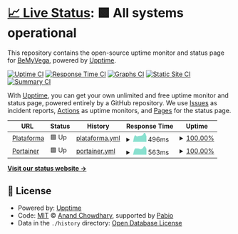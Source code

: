 # [📈 Live Status](https://BeMyVega.github.io/core-upptime): <!--live status--> **🟩 All systems operational**

This repository contains the open-source uptime monitor and status page for [BeMyVega](https://BeMyVega.github.io/core-upptime), powered by [Upptime](https://github.com/upptime/upptime).

[![Uptime CI](https://github.com/BeMyVega/core-upptime/workflows/Uptime%20CI/badge.svg)](https://github.com/BeMyVega/core-upptime/actions?query=workflow%3A%22Uptime+CI%22)
[![Response Time CI](https://github.com/BeMyVega/core-upptime/workflows/Response%20Time%20CI/badge.svg)](https://github.com/BeMyVega/core-upptime/actions?query=workflow%3A%22Response+Time+CI%22)
[![Graphs CI](https://github.com/BeMyVega/core-upptime/workflows/Graphs%20CI/badge.svg)](https://github.com/BeMyVega/core-upptime/actions?query=workflow%3A%22Graphs+CI%22)
[![Static Site CI](https://github.com/BeMyVega/core-upptime/workflows/Static%20Site%20CI/badge.svg)](https://github.com/BeMyVega/core-upptime/actions?query=workflow%3A%22Static+Site+CI%22)
[![Summary CI](https://github.com/BeMyVega/core-upptime/workflows/Summary%20CI/badge.svg)](https://github.com/BeMyVega/core-upptime/actions?query=workflow%3A%22Summary+CI%22)

With [Upptime](https://upptime.js.org), you can get your own unlimited and free uptime monitor and status page, powered entirely by a GitHub repository. We use [Issues](https://github.com/BeMyVega/core-upptime/issues) as incident reports, [Actions](https://github.com/BeMyVega/core-upptime/actions) as uptime monitors, and [Pages](https://BeMyVega.github.io/core-upptime) for the status page.

<!--start: status pages-->
<!-- This summary is generated by Upptime (https://github.com/upptime/upptime) -->
<!-- Do not edit this manually, your changes will be overwritten -->
<!-- prettier-ignore -->
| URL | Status | History | Response Time | Uptime |
| --- | ------ | ------- | ------------- | ------ |
| <img alt="" src="https://icons.duckduckgo.com/ip3/platform.bemyvega.com.ico" height="13"> [Plataforma](https://platform.bemyvega.com) | 🟩 Up | [plataforma.yml](https://github.com/BeMyVega/core-upptime/commits/HEAD/history/plataforma.yml) | <details><summary><img alt="Response time graph" src="./graphs/plataforma/response-time-week.png" height="20"> 496ms</summary><br><a href="https://BeMyVega.github.io/core-upptime/history/plataforma"><img alt="Response time 524" src="https://img.shields.io/endpoint?url=https%3A%2F%2Fraw.githubusercontent.com%2FBeMyVega%2Fcore-upptime%2FHEAD%2Fapi%2Fplataforma%2Fresponse-time.json"></a><br><a href="https://BeMyVega.github.io/core-upptime/history/plataforma"><img alt="24-hour response time 425" src="https://img.shields.io/endpoint?url=https%3A%2F%2Fraw.githubusercontent.com%2FBeMyVega%2Fcore-upptime%2FHEAD%2Fapi%2Fplataforma%2Fresponse-time-day.json"></a><br><a href="https://BeMyVega.github.io/core-upptime/history/plataforma"><img alt="7-day response time 496" src="https://img.shields.io/endpoint?url=https%3A%2F%2Fraw.githubusercontent.com%2FBeMyVega%2Fcore-upptime%2FHEAD%2Fapi%2Fplataforma%2Fresponse-time-week.json"></a><br><a href="https://BeMyVega.github.io/core-upptime/history/plataforma"><img alt="30-day response time 535" src="https://img.shields.io/endpoint?url=https%3A%2F%2Fraw.githubusercontent.com%2FBeMyVega%2Fcore-upptime%2FHEAD%2Fapi%2Fplataforma%2Fresponse-time-month.json"></a><br><a href="https://BeMyVega.github.io/core-upptime/history/plataforma"><img alt="1-year response time 524" src="https://img.shields.io/endpoint?url=https%3A%2F%2Fraw.githubusercontent.com%2FBeMyVega%2Fcore-upptime%2FHEAD%2Fapi%2Fplataforma%2Fresponse-time-year.json"></a></details> | <details><summary><a href="https://BeMyVega.github.io/core-upptime/history/plataforma">100.00%</a></summary><a href="https://BeMyVega.github.io/core-upptime/history/plataforma"><img alt="All-time uptime 99.96%" src="https://img.shields.io/endpoint?url=https%3A%2F%2Fraw.githubusercontent.com%2FBeMyVega%2Fcore-upptime%2FHEAD%2Fapi%2Fplataforma%2Fuptime.json"></a><br><a href="https://BeMyVega.github.io/core-upptime/history/plataforma"><img alt="24-hour uptime 100.00%" src="https://img.shields.io/endpoint?url=https%3A%2F%2Fraw.githubusercontent.com%2FBeMyVega%2Fcore-upptime%2FHEAD%2Fapi%2Fplataforma%2Fuptime-day.json"></a><br><a href="https://BeMyVega.github.io/core-upptime/history/plataforma"><img alt="7-day uptime 100.00%" src="https://img.shields.io/endpoint?url=https%3A%2F%2Fraw.githubusercontent.com%2FBeMyVega%2Fcore-upptime%2FHEAD%2Fapi%2Fplataforma%2Fuptime-week.json"></a><br><a href="https://BeMyVega.github.io/core-upptime/history/plataforma"><img alt="30-day uptime 100.00%" src="https://img.shields.io/endpoint?url=https%3A%2F%2Fraw.githubusercontent.com%2FBeMyVega%2Fcore-upptime%2FHEAD%2Fapi%2Fplataforma%2Fuptime-month.json"></a><br><a href="https://BeMyVega.github.io/core-upptime/history/plataforma"><img alt="1-year uptime 99.96%" src="https://img.shields.io/endpoint?url=https%3A%2F%2Fraw.githubusercontent.com%2FBeMyVega%2Fcore-upptime%2FHEAD%2Fapi%2Fplataforma%2Fuptime-year.json"></a></details>
| <img alt="" src="https://icons.duckduckgo.com/ip3/portainer.bemyvega.com.ico" height="13"> [Portainer](https://portainer.bemyvega.com) | 🟩 Up | [portainer.yml](https://github.com/BeMyVega/core-upptime/commits/HEAD/history/portainer.yml) | <details><summary><img alt="Response time graph" src="./graphs/portainer/response-time-week.png" height="20"> 563ms</summary><br><a href="https://BeMyVega.github.io/core-upptime/history/portainer"><img alt="Response time 623" src="https://img.shields.io/endpoint?url=https%3A%2F%2Fraw.githubusercontent.com%2FBeMyVega%2Fcore-upptime%2FHEAD%2Fapi%2Fportainer%2Fresponse-time.json"></a><br><a href="https://BeMyVega.github.io/core-upptime/history/portainer"><img alt="24-hour response time 510" src="https://img.shields.io/endpoint?url=https%3A%2F%2Fraw.githubusercontent.com%2FBeMyVega%2Fcore-upptime%2FHEAD%2Fapi%2Fportainer%2Fresponse-time-day.json"></a><br><a href="https://BeMyVega.github.io/core-upptime/history/portainer"><img alt="7-day response time 563" src="https://img.shields.io/endpoint?url=https%3A%2F%2Fraw.githubusercontent.com%2FBeMyVega%2Fcore-upptime%2FHEAD%2Fapi%2Fportainer%2Fresponse-time-week.json"></a><br><a href="https://BeMyVega.github.io/core-upptime/history/portainer"><img alt="30-day response time 630" src="https://img.shields.io/endpoint?url=https%3A%2F%2Fraw.githubusercontent.com%2FBeMyVega%2Fcore-upptime%2FHEAD%2Fapi%2Fportainer%2Fresponse-time-month.json"></a><br><a href="https://BeMyVega.github.io/core-upptime/history/portainer"><img alt="1-year response time 623" src="https://img.shields.io/endpoint?url=https%3A%2F%2Fraw.githubusercontent.com%2FBeMyVega%2Fcore-upptime%2FHEAD%2Fapi%2Fportainer%2Fresponse-time-year.json"></a></details> | <details><summary><a href="https://BeMyVega.github.io/core-upptime/history/portainer">100.00%</a></summary><a href="https://BeMyVega.github.io/core-upptime/history/portainer"><img alt="All-time uptime 99.96%" src="https://img.shields.io/endpoint?url=https%3A%2F%2Fraw.githubusercontent.com%2FBeMyVega%2Fcore-upptime%2FHEAD%2Fapi%2Fportainer%2Fuptime.json"></a><br><a href="https://BeMyVega.github.io/core-upptime/history/portainer"><img alt="24-hour uptime 100.00%" src="https://img.shields.io/endpoint?url=https%3A%2F%2Fraw.githubusercontent.com%2FBeMyVega%2Fcore-upptime%2FHEAD%2Fapi%2Fportainer%2Fuptime-day.json"></a><br><a href="https://BeMyVega.github.io/core-upptime/history/portainer"><img alt="7-day uptime 100.00%" src="https://img.shields.io/endpoint?url=https%3A%2F%2Fraw.githubusercontent.com%2FBeMyVega%2Fcore-upptime%2FHEAD%2Fapi%2Fportainer%2Fuptime-week.json"></a><br><a href="https://BeMyVega.github.io/core-upptime/history/portainer"><img alt="30-day uptime 100.00%" src="https://img.shields.io/endpoint?url=https%3A%2F%2Fraw.githubusercontent.com%2FBeMyVega%2Fcore-upptime%2FHEAD%2Fapi%2Fportainer%2Fuptime-month.json"></a><br><a href="https://BeMyVega.github.io/core-upptime/history/portainer"><img alt="1-year uptime 99.96%" src="https://img.shields.io/endpoint?url=https%3A%2F%2Fraw.githubusercontent.com%2FBeMyVega%2Fcore-upptime%2FHEAD%2Fapi%2Fportainer%2Fuptime-year.json"></a></details>

<!--end: status pages-->

[**Visit our status website →**](https://BeMyVega.github.io/core-upptime)

## 📄 License

- Powered by: [Upptime](https://github.com/upptime/upptime)
- Code: [MIT](./LICENSE) © [Anand Chowdhary](https://anandchowdhary.com), supported by [Pabio](https://pabio.com)
- Data in the `./history` directory: [Open Database License](https://opendatacommons.org/licenses/odbl/1-0/)
